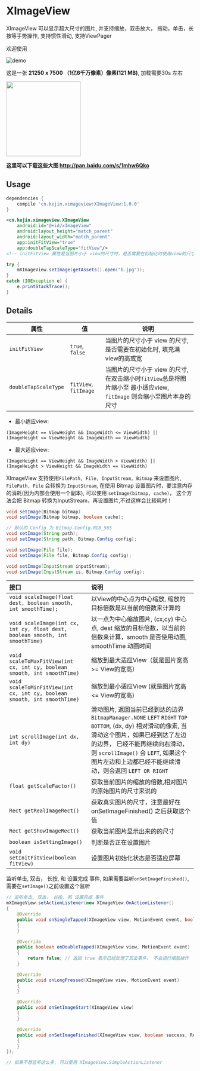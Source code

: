 # XImageView

XImageView 可以显示超大尺寸的图片, 并支持缩放，双击放大， 拖动，单击，长按等手势操作, 支持惯性滑动, 支持ViewPager

欢迎使用

![demo](https://github.com/liungkejin/XImageView/blob/master/images/demo.gif)

这是一张 **21250 x 7500 （1亿6千万像素）像素(121 MB)**, 加载需要30s 左右

<img src="https://github.com/liungkejin/XImageView/blob/master/images/S60130-003746.jpg" width=200/>


**这里可以下载这些大图 http://pan.baidu.com/s/1mhw6Qko**


## Usage
```gradle
dependencies {
    compile 'cn.kejin.ximageview:XImageView:1.0.0'
}
```

```xml
<cn.kejin.ximageview.XImageView
	android:id="@+id/xImageView"
	android:layout_height="match_parent"
	android:layout_width="match_parent"
	app:initFitView="true"
	app:doubleTapScaleType="fitView"/>
<!-- initFitView 属性是当图片小于 view的尺寸时，是否需要在初始化时使用view的尺寸 -->
```

```java
try {
    mXImageView.setImage(getAssets().open("b.jpg"));
}
catch (IOException e) {
	e.printStackTrace();
}
```

## Details

| 属性 | 值 | 说明 |
| --- | --- | --- |
| `initFitView` | `true`, `false` | 当图片的尺寸小于 view 的尺寸, 是否需要在初始化时, 填充满view的高或宽 |
| `doubleTapScaleType` | `fitView`, `fitImage` | 当图片的尺寸小于 view 的尺寸, 在双击缩小时`fitView`总是将图片缩小至 最小适应view, `fitImage` 则会缩小至图片本身的尺寸 |

- 最小适应view:
```
(ImageHeight == ViewHeight && ImageWidth <= ViewWidth) ||
(ImageHeight <= ViewHeight && ImageWidth == ViewWidth)
```

- 最大适应view:
```
(ImageHeight == ViewHeight && ImageWidth > ViewWidth) ||
(ImageHeight > ViewHeight && ImageWidth == ViewWidth)
```

XImageView 支持使用`FilePath, File, InputStream, Bitmap` 来设置图片, `FilePath, File` 会转换为 `InputStream`,
在使用 Bitmap 设置图片时，要注意内存的消耗(因为内部会使用一个副本),
可以使用 `setImage(bitmap, cache)`， 这个方法会把 Bitmap 转换为InputStream，再设置图片,不过这样会比较耗时！

```java
void setImage(Bitmap bitmap)
void setImage(Bitmap bitmap, boolean cache);

// 默认的 Config 为 Bitmap.Config.RGB_565
void setImage(String path);
void setImage(String path, Bitmap.Config config);

void setImage(File file);
void setImage(File file, Bitmap.Config config);

void setImage(InputStream inputStream);
void setImage(InputStream is, Bitmap.Config config);

```

| 接口 |  说明 |
| :------------- | :------------- |
| `void scaleImage(float dest, boolean smooth, int smoothTime);` |  以View的中心点为中心缩放, 缩放的目标倍数是以当前的倍数来计算的 |
| `void scaleImage(int cx, int cy, float dest, boolean smooth, int smoothTime)` | 以一点为中心缩放图片, (cx,cy) 中心点, dest 缩放的目标倍数，以当前的倍数来计算，smooth 是否使用动画, smoothTime 动画时间 |
| `void scaleToMaxFitView(int cx, int cy, boolean smooth, int smoothTime)` | 缩放到最大适应View（就是图片宽高 >= View的宽高）|
| `void scaleToMinFitView(int cx, int cy, boolean smooth, int smoothTime)` | 缩放到最小适应View (就是图片宽高 <= View的宽高) |
| `int scrollImage(int dx, int dy)` | 滑动图片, 返回当前已经到达的边界`BitmapManager.NONE` `LEFT` `RIGHT` `TOP` `BOTTOM`, (dx, dy) 相对滑动的像素, 当滑动这个图片，如果已经到达了左边的边界， 已经不能再继续向右滑动，则 `scrollImage()` 会 `LEFT`, 如果这个图片左边和上边都已经不能继续滑动，则会返回 `LEFT OR RIGHT` |
| `float getScaleFactor()` |  获取当前图片的缩放的倍数,相对图片的原始图片的尺寸来说的 |
| `Rect getRealImageRect()` | 获取真实图片的尺寸，注意最好在 onSetImageFinished() 之后获取这个值 |
| `Rect getShowImageRect()` | 获取当前图片显示出来的的尺寸 |
| `boolean isSettingImage()` | 判断是否正在设置图片 |
| `void setInitFitView(boolean fitView)` | 设置图片初始化状态是否适应屏幕 |

监听单击, 双击， 长按, 和 设置完成 事件, 如果需要监听`onSetImageFinished()`, 需要在`setImage()`之前设置这个监听
```java
// 监听单击, 双击， 长按, 和 设置完成 事件
mXImageView.setActionListener(new XImageView.OnActionListener()
{
    @Override
    public void onSingleTapped(XImageView view, MotionEvent event, boolean onImage)
    {
    }

    @Override
    public boolean onDoubleTapped(XImageView view, MotionEvent event)
    {
        return false; // 返回 true 表示已经处理了双击事件， 不会进行缩放操作
    }

    @Override
    public void onLongPressed(XImageView view, MotionEvent event)
    {
    }

    @Override
    public void onSetImageStart(XImageView view)
    {
    }

    @Override
    public void onSetImageFinished(XImageView view, boolean success, Rect image)
    {
    }
});

// 如果不想监听这么多, 可以使用 XImageView.SimpleActionListener
```
